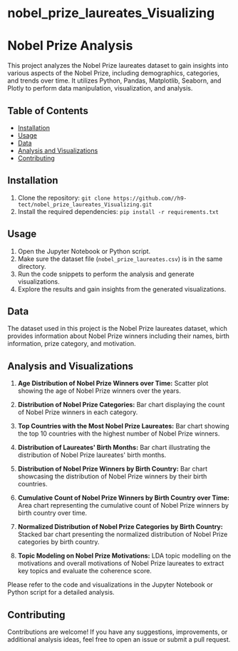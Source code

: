 # nobel_prize_laureates_Visualizing
# Nobel Prize Analysis

This project analyzes the Nobel Prize laureates dataset to gain insights into various aspects of the Nobel Prize, including demographics, categories, and trends over time. It utilizes Python, Pandas, Matplotlib, Seaborn, and Plotly to perform data manipulation, visualization, and analysis.

## Table of Contents

- [Installation](#installation)
- [Usage](#usage)
- [Data](#data)
- [Analysis and Visualizations](#analysis-and-visualizations)
- [Contributing](#contributing)


## Installation

1. Clone the repository: `git clone https://github.com//h9-tect/nobel_prize_laureates_Visualizing.git`
2. Install the required dependencies: `pip install -r requirements.txt`

## Usage

1. Open the Jupyter Notebook or Python script.
2. Make sure the dataset file (`nobel_prize_laureates.csv`) is in the same directory.
3. Run the code snippets to perform the analysis and generate visualizations.
4. Explore the results and gain insights from the generated visualizations.

## Data

The dataset used in this project is the Nobel Prize laureates dataset, which provides information about Nobel Prize winners including their names, birth information, prize category, and motivation.

## Analysis and Visualizations

1. **Age Distribution of Nobel Prize Winners over Time:** Scatter plot showing the age of Nobel Prize winners over the years.

2. **Distribution of Nobel Prize Categories:** Bar chart displaying the count of Nobel Prize winners in each category.

3. **Top Countries with the Most Nobel Prize Laureates:** Bar chart showing the top 10 countries with the highest number of Nobel Prize winners.

4. **Distribution of Laureates' Birth Months:** Bar chart illustrating the distribution of Nobel Prize laureates' birth months.

5. **Distribution of Nobel Prize Winners by Birth Country:** Bar chart showcasing the distribution of Nobel Prize winners by their birth countries.

6. **Cumulative Count of Nobel Prize Winners by Birth Country over Time:** Area chart representing the cumulative count of Nobel Prize winners by birth country over time.

7. **Normalized Distribution of Nobel Prize Categories by Birth Country:** Stacked bar chart presenting the normalized distribution of Nobel Prize categories by birth country.

8. **Topic Modeling on Nobel Prize Motivations:** LDA topic modelling on the motivations and overall motivations of Nobel Prize laureates to extract key topics and evaluate the coherence score.

Please refer to the code and visualizations in the Jupyter Notebook or Python script for a detailed analysis.

## Contributing

Contributions are welcome! If you have any suggestions, improvements, or additional analysis ideas, feel free to open an issue or submit a pull request.


